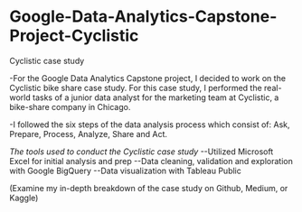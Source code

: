 # Google-Data-Analytics-Capstone-Project-Cyclistic
Cyclistic case study

-For the Google Data Analytics Capstone project, I decided to work on the Cyclistic  bike share case study. For this case study, I performed the real-world tasks of a junior data analyst for the marketing team at Cyclistic, a bike-share company in Chicago.

-I followed the six steps of the data analysis process which consist of: Ask, Prepare, Process, Analyze, Share and Act.

*The tools used to conduct the Cyclistic case study*
--Utilized Microsoft Excel for initial analysis and prep
--Data cleaning, validation and exploration with Google BigQuery
--Data visualization with Tableau Public 

(Examine my in-depth breakdown of the case study on Github, Medium, or Kaggle) 

